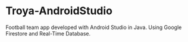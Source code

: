 # Troya-AndroidStudio
Football team app developed with Android Studio in Java. Using Google Firestore and Real-Time Database.
